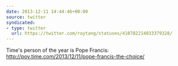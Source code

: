 ```yaml
---
date: 2013-12-11 14:44:46+00:00
source: twitter
syndicated:
- type: twitter
  url: https://twitter.com/roytang/statuses/410782214033379328/
---
```


Time's person of the year is Pope Francis: http://poy.time.com/2013/12/11/pope-francis-the-choice/